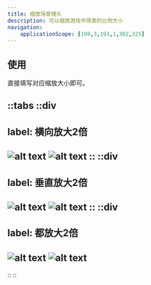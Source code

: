 ```yaml
---
title: 缩放场景镜头
description: 可以缩放游戏中场景的比例大小
navigation:
    applicationScope: [199,3,193,1,302,325]
---
```


## 使用

直接填写对应缩放大小即可。

::tabs
  ::div
  ---
  label: 横向放大2倍
  ---
  ![alt text](https://cdn.gcw.wiki/gcw/image/zh_hans/commands/scene/zoomscenecamera/image.png)
  ![alt text](https://cdn.gcw.wiki/gcw/image/zh_hans/commands/scene/zoomscenecamera/image-1.png)
  ::
  ::div
  ---
  label: 垂直放大2倍
  ---
  ![alt text](https://cdn.gcw.wiki/gcw/image/zh_hans/commands/scene/zoomscenecamera/image-2.png)
  ![alt text](https://cdn.gcw.wiki/gcw/image/zh_hans/commands/scene/zoomscenecamera/image-3.png)
  ::
  ::div
  ---
  label: 都放大2倍
  ---
  ![alt text](https://cdn.gcw.wiki/gcw/image/zh_hans/commands/scene/zoomscenecamera/image-4.png)
  ![alt text](https://cdn.gcw.wiki/gcw/image/zh_hans/commands/scene/zoomscenecamera/image-5.png)
  ---
  ::
::
